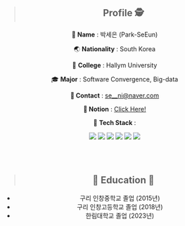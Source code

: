 <div align=center>

> ## Profile 🕵️

👧 **Name** : 박세은 (Park-SeEun)

🌏 **Nationality** : South Korea

🏫 **College** : Hallym University

🎓 **Major** : Software Convergence, Big-data 

**📱 Contact** : se__ni@naver.com


**🔗 Notion** : [Click Here!](https://www.notion.so/IT-b41c8b308de04217b1ae92936ba9cd66?pvs=4)


:orange_book: **Tech Stack** : 

 
<img src="https://img.shields.io/badge/Java-F7DF1E?style=flat-square&logo=JavaScript&logoColor=white"/>
<img src="https://img.shields.io/badge/C-A8B9CC?style=flat-square&logo=C&logoColor=white"/>
<img src="https://img.shields.io/badge/C%23-00599C?style=flat-square&logo=C&logoColor=white"/>
<!-- <img src="https://img.shields.io/badge/Python-3776AB?style=flat-square&logo=Python&logoColor=white"/> -->
<img src="https://img.shields.io/badge/R-276DC3?style=flat-square&logo=R&logoColor=white"/>
<img src="https://img.shields.io/badge/Unity-0E1128?style=flat-square&logo=Unity&logoColor=white"/>
<img src="https://img.shields.io/badge/UE5-0E1128?style=flat-square&logo=Unreal Engine&logoColor=white"/>

<br/><br/>
> ## 	🏫 Education 🏫
 - 구리 인창중학교 졸업 (2015년)   
 - 구리 인창고등학교 졸업 (2018년)   
 - 한림대학교 졸업 (2023년)
